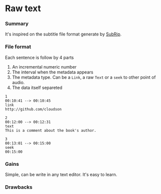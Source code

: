 # Raw text 

### Summary 

It's inspired on the subtitle file format generate by [SubRip](https://en.wikipedia.org/wiki/SubRip). 

### File format 

Each sentence is follow by 4 parts
1. An incremental numeric number
2. The interval when the metadata appears 
3. The metadata type. Can be a `Link`, a raw `Text` or a `seek` to other point of audio.
4. The data itself separeted 

```text
1
00:10:41 --> 00:10:45
link
http://github.com/cloudson

2
00:12:00 --> 00:12:31
text
This is a comment about the book's author. 

3
00:13:01 --> 00:15:00
seek
00:15:00

```

### Gains
Simple, can be write in any text editor. It's easy to learn. 

### Drawbacks
